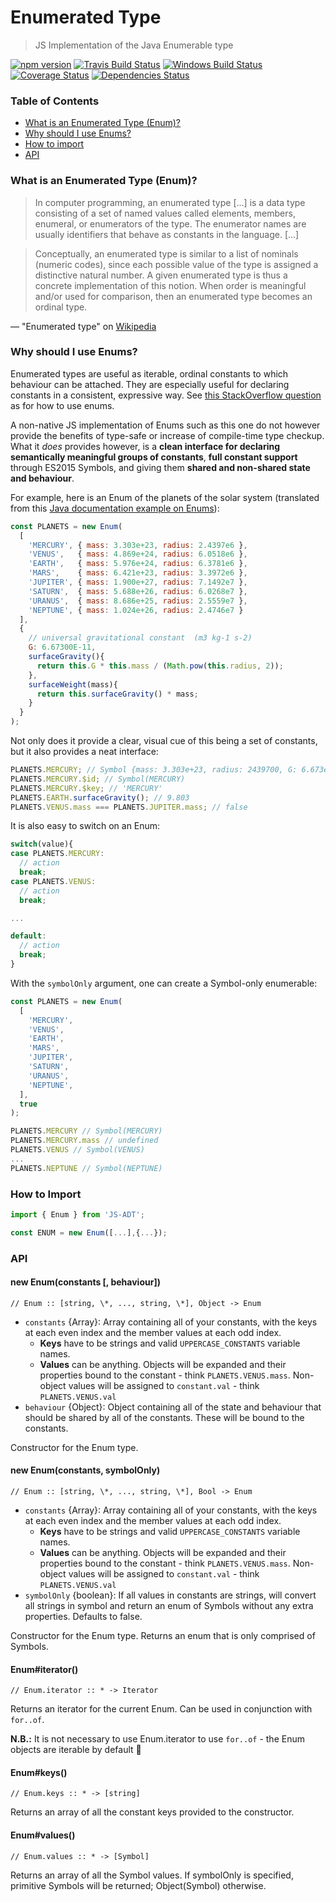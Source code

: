 # Enumerated Type

> JS Implementation of the Java Enumerable type

[![npm version](https://badge.fury.io/js/enum-next.svg)](https://badge.fury.io/js/enum-next)
[![Travis Build Status](https://travis-ci.org/we-human-space/node-enum-next.svg?branch=master)](https://travis-ci.org/we-human-space/misstep)
[![Windows Build Status](https://img.shields.io/appveyor/ci/philippefutureboy/node-enum-next/master.svg?label=windows%20build)](https://ci.appveyor.com/project/philippefutureboy/node-enum-next/branch/master)
[![Coverage Status](https://coveralls.io/repos/github/we-human-space/node-enum-next/badge.svg?branch=master)](https://coveralls.io/github/we-human-space/node-enum-next?branch=master)
[![Dependencies Status](https://david-dm.org/we-human-space/node-enum-next.svg)](https://david-dm.org/)

### Table of Contents

* [What is an Enumerated Type (Enum)?](#what-is)
* [Why should I use Enums?](#why)
* [How to import](#import)
* [API](#api)

### <a name="what-is"></a>What is an Enumerated Type (Enum)?

> In computer programming, an enumerated type [...] is a data type consisting of
a set of named values called elements, members, enumeral, or enumerators of the
type. The enumerator names are usually identifiers that behave as constants in
the language. [...]

> Conceptually, an enumerated type is similar to a list of nominals (numeric
codes), since each possible value of the type is assigned a distinctive natural
number. A given enumerated type is thus a concrete implementation of this notion.
When order is meaningful and/or used for comparison, then an enumerated type
becomes an ordinal type.

— "Enumerated type" on [Wikipedia](https://en.wikipedia.org/wiki/Enumerated_type)

### <a name="why"></a>Why should I use Enums?

Enumerated types are useful as iterable, ordinal constants to which behaviour
can be attached. They are especially useful for declaring constants in a
consistent, expressive way. See [this StackOverflow question](https://stackoverflow.com/questions/3519429/what-is-main-use-of-enumeration#3519460)
as for how to use enums.

A non-native JS implementation of Enums such as this one do not however provide
the benefits of type-safe or increase of compile-time type
checkup. What it *does* provides however, is a **clean interface for declaring
semantically meaningful groups of constants**, **full constant support** through
ES2015 Symbols, and giving them **shared and non-shared state and behaviour**.

For example, here is an Enum of the planets of the solar system (translated from this [Java
documentation example on Enums](https://docs.oracle.com/javase/tutorial/java/javaOO/enum.html)):

```js
const PLANETS = new Enum(
  [
    'MERCURY', { mass: 3.303e+23, radius: 2.4397e6 },
    'VENUS',   { mass: 4.869e+24, radius: 6.0518e6 },
    'EARTH',   { mass: 5.976e+24, radius: 6.3781e6 },
    'MARS',    { mass: 6.421e+23, radius: 3.3972e6 },
    'JUPITER', { mass: 1.900e+27, radius: 7.1492e7 },
    'SATURN',  { mass: 5.688e+26, radius: 6.0268e7 },
    'URANUS',  { mass: 8.686e+25, radius: 2.5559e7 },
    'NEPTUNE', { mass: 1.024e+26, radius: 2.4746e7 }
  ],
  {
    // universal gravitational constant  (m3 kg-1 s-2)
    G: 6.67300E-11,
    surfaceGravity(){
      return this.G * this.mass / (Math.pow(this.radius, 2));
    },
    surfaceWeight(mass){
      return this.surfaceGravity() * mass;
    }
  }
);

```

Not only does it provide a clear, visual cue of this being a set of constants,
but it also provides a neat interface:  

```js
PLANETS.MERCURY; // Symbol {mass: 3.303e+23, radius: 2439700, G: 6.673e-11, …}
PLANETS.MERCURY.$id; // Symbol(MERCURY)
PLANETS.MERCURY.$key; // 'MERCURY'
PLANETS.EARTH.surfaceGravity(); // 9.803
PLANETS.VENUS.mass === PLANETS.JUPITER.mass; // false
```

It is also easy to switch on an Enum:

```js
switch(value){
case PLANETS.MERCURY:
  // action
  break;
case PLANETS.VENUS:
  // action
  break;

...

default:
  // action
  break;
}
```

With the `symbolOnly` argument, one can create a Symbol-only enumerable:

```js
const PLANETS = new Enum(
  [
    'MERCURY',
    'VENUS',  
    'EARTH',  
    'MARS',   
    'JUPITER',
    'SATURN',
    'URANUS',
    'NEPTUNE',
  ],
  true
);
```

```js
PLANETS.MERCURY // Symbol(MERCURY)
PLANETS.MERCURY.mass // undefined
PLANETS.VENUS // Symbol(VENUS)
...
PLANETS.NEPTUNE // Symbol(NEPTUNE)
```

### <a name="import"></a>How to Import

```js
import { Enum } from 'JS-ADT';

const ENUM = new Enum([...],{...});
```

### <a name="api"></a>API

#### new Enum(constants [, behaviour])

`// Enum :: [string, \*, ..., string, \*], Object -> Enum`

* `constants` {Array}: Array containing all of your constants, with the keys
  at each even index and the member values at each odd index.
  * **Keys** have to be strings and valid `UPPERCASE_CONSTANTS` variable names.
  * **Values** can be anything. Objects will be expanded and their properties bound
    to the constant - think `PLANETS.VENUS.mass`. Non-object values will be
    assigned to `constant.val` - think `PLANETS.VENUS.val`
* `behaviour` {Object}: Object containing all of the state and behaviour that
  should be shared by all of the constants. These will be bound to the constants.

Constructor for the Enum type.

#### new Enum(constants, symbolOnly)

`// Enum :: [string, \*, ..., string, \*], Bool -> Enum`

* `constants` {Array}: Array containing all of your constants, with the keys
  at each even index and the member values at each odd index.
  * **Keys** have to be strings and valid `UPPERCASE_CONSTANTS` variable names.
  * **Values** can be anything. Objects will be expanded and their properties bound
    to the constant - think `PLANETS.VENUS.mass`. Non-object values will be
    assigned to `constant.val` - think `PLANETS.VENUS.val`
* `symbolOnly` {boolean}: If all values in constants are strings, will convert all
  strings in symbol and return an enum of Symbols without any extra properties.
  Defaults to false.

Constructor for the Enum type. Returns an enum that is only comprised of Symbols.

#### Enum#iterator()

`// Enum.iterator :: * -> Iterator`

Returns an iterator for the current Enum. Can be used in conjunction with `for..of`.

**N.B.:** It is not necessary to use Enum.iterator to use `for..of` - the Enum
objects are iterable by default :rainbow:

#### Enum#keys()

`// Enum.keys :: * -> [string]`

Returns an array of all the constant keys provided to the constructor.

#### Enum#values()

`// Enum.values :: * -> [Symbol]`

Returns an array of all the Symbol values. If symbolOnly is specified, primitive
Symbols will be returned; Object(Symbol) otherwise.
